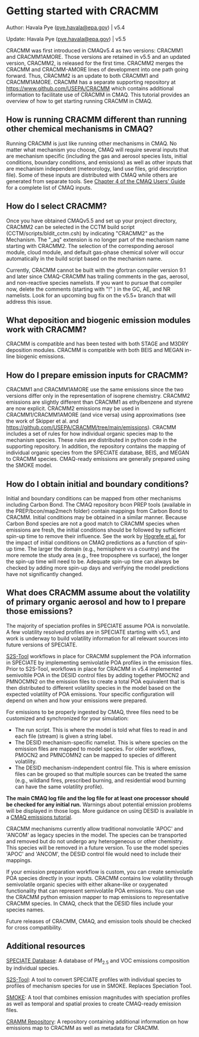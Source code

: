 # Getting started with CRACMM

Author: Havala Pye (pye.havala@epa.gov) | v5.4

Update: Havala Pye (pye.havala@epa.gov) | v5.5

CRACMM was first introduced in CMAQv5.4 as two versions: CRACMM1 and CRACMM1AMORE. Those versions are retained in v5.5 and an updated version, CRACMM2, is released for the first time. CRACMM2 merges the CRACMM and CRACMM-AMORE lines of development into one path going forward. Thus, CRACMM2 is an update to both CRACMM1 and CRACMM1AMORE. CRACMM has a separate supporting repository at https://www.github.com/USEPA/CRACMM which contains additional information to facilitate use of CRACMM in CMAQ. This tutorial provides an overview of how to get starting running CRACMM in CMAQ.

## How is running CRACMM different than running other chemical mechanisms in CMAQ?

Running CRACMM is just like running other mechanisms in CMAQ. No matter what mechanism you choose, CMAQ will require several inputs that are mechanism specific (including the gas and aerosol species lists, initial conditions, boundary conditions, and emissions) as well as other inputs that are mechanism independent (meteorology, land use files, grid description file). Some of these inputs are distributed with CMAQ while others are generated from separate tools. See [Chapter 4 of the CMAQ Users' Guide](../CMAQ_UG_ch04_model_inputs.md) for a complete list of CMAQ inputs.

## How do I select CRACMM?

Once you have obtained CMAQv5.5 and set up your project directory, CRACMM2 can be selected in the CCTM build script (CCTM/scripts/bldit_cctm.csh) by indicating "CRACMM2" as the Mechanism. The "_aq" extension is no longer part of the mechanism name starting with CRACMM2. The selection of the corresponding aerosol module, cloud module, and default gas-phase chemical solver will occur automatically in the build script based on the mechanism name. 

Currently, CRACMM cannot be built with the gfortran compiler version 9.1 and later since CMAQ-CRACMM has trailing comments in the gas, aerosol, and non-reactive species namelists. If you want to pursue that compiler now, delete the comments (starting with "!" ) in the GC, AE, and NR namelists. Look for an upcoming bug fix on the v5.5+ branch that will address this issue.

## What deposition and biogenic emission modules work with CRACMM? 

CRACMM is compatible and has been tested with both STAGE and M3DRY deposition modules. CRACMM is compatible with both BEIS and MEGAN in-line biogenic emissions.

## How do I prepare emission inputs for CRACMM?

CRACMM1 and CRACMM1AMORE use the same emissions since the two versions differ only in the representation of isoprene chemistry. 
CRACMM2 emissions are slightly different than CRACMM1 as ethylbenzene and styrene are now explicit. CRACMM2 emissions may be used in CRACMM1/CRACMM1AMORE (and vice versa) using approximations (see the work of Skipper et al. and https://github.com/USEPA/CRACMM/tree/main/emissions).
CRACMM includes a set of rules for how individual organic species map to the mechanism species. 
These rules are distributed in python code in the supporting repository. 
In addition, the repository contains the mapping of individual organic species from the SPECIATE database, BEIS, and MEGAN to CRACMM species.
CMAQ-ready emissions are generally prepared using the SMOKE model. 

## How do I obtain initial and boundary conditions?
 
Initial and boundary conditions can be mapped from other mechanisms including Carbon Bond. The CMAQ repository bcon PREP tools (available in the PREP/bcon/map2mech folder) contain mappings from Carbon Bond to CRACMM. Initial conditions may be obtained in a similar manner. Because Carbon Bond species are not a good match to CRACMM species when emissions are fresh, the initial conditions should be followed by sufficient spin-up time to remove their influence. See the work by [Hogrefe et al.](
https://doi.org/10.1016/j.atmosenv.2017.04.009) for the impact of initial conditions on CMAQ predictions as a function of spin-up time. The larger the domain (e.g., hemisphere vs a country) and the more remote the study area (e.g., free troposphere vs surface), the longer the spin-up time will need to be. Adequate spin-up time can always be checked by adding more spin-up days and verifying the model predictions have not significantly changed.

## What does CRACMM assume about the volatility of primary organic aerosol and how to I prepare those emissions?

The majority of speciation profiles in SPECIATE assume POA is nonvolatile. A few volatility resolved profiles are in SPECIATE starting with v5.1, and work is underway to build volatility information for all relevant sources into future versions of SPECIATE.  

[S2S-Tool](https://github.com/USEPA/S2S-Tool) workflows in place for CRACMM supplement the POA information in SPECIATE by implementing semivolatile POA profiles in the emission files. 
Prior to S2S-Tool, workflows in place for CRACMM in v5.4 implemented semivoltile POA in the DESID control files by adding together PMOCN2 and PMNOCMN2 on the emission files to create a 
total POA equivalent that is then distributed to different volatility species in the model based on the expected volatility of POA emissions. Your specific configuration will depend on when and how your emissions were prepared.

For emissions to be properly ingested by CMAQ, three files need to be customized and synchronized for your simulation: 
* The run script. This is where the model is told what files to read in and each file (stream) is given a string label.
* The DESID mechanism-specific namelist. This is where species on the emission files are mapped to model species. For older workflows, PMOCN2 and PMNCOMN2 can be mapped to species of different volatility.
* The DESID mechanism-independent control file. This is where emission files can be grouped so that multiple sources can be treated the same (e.g., wildland fires, prescribed burning, and residential wood burning can have the same volatility profile).


**The main CMAQ log file and the log file for at least one processor should be checked for any initial run.** Warnings about potential emission problems will be displayed in those logs. More guidance on using DESID is available in a [CMAQ emissions tutorial](CMAQ_UG_tutorial_emissions.md).


CRACMM mechanisms currently allow traditional nonvolatile 'APOC' and 'ANCOM' as legacy species in the model. The species can be transported and removed but do not undergo any heterogeneous or other chemistry. This species will be removed in a future version. To use the model species 'APOC' and 'ANCOM', the DESID control file would need to include their mappings.

If your emission preparation workflow is custom, you can create semivolatle POA species directly in your inputs. CRACMM contains low volatility through semivolatile organic species with either alkane-like or oxygenated functionality that can represent semivolatile POA emissions. You can use the CRACMM python emission mapper to map emissions to representative CRACMM species. In CMAQ, check that the DESID files include your species names.

Future releases of CRACMM, CMAQ, and emission tools should be checked for cross compatibility.

## Additional resources

[SPECIATE Database](https://www.epa.gov/air-emissions-modeling/speciate): A database of PM<sub>2.5</sub> and VOC emissions composition by individual species.

[S2S-Tool](https://github.com/USEPA/S2S-Tool): A tool to convert SPECIATE profiles with individual species to profiles of mechanism species for use in SMOKE. Replaces Speciation Tool.

[SMOKE](https://github.com/CEMPD/SMOKE/): A tool that combines emission magnitudes with speciation profiles as well as temporal and spatial proxies to create CMAQ-ready emission files.

[CRAMM Repository](https://github.com/USEPA/CRACMM/): A repository containing additional information on how emissions map to CRACMM as well as metadata for CRACMM.
